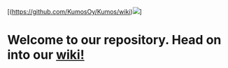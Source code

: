 [(https://github.com/KumosOy/Kumos/wiki)![](https://github.com/KumosOy/Kumos/blob/master/assets/kumos_logo_horizontal.png)]
# Welcome to our repository. Head on into our [wiki!](https://github.com/KumosOy/Kumos/wiki)

